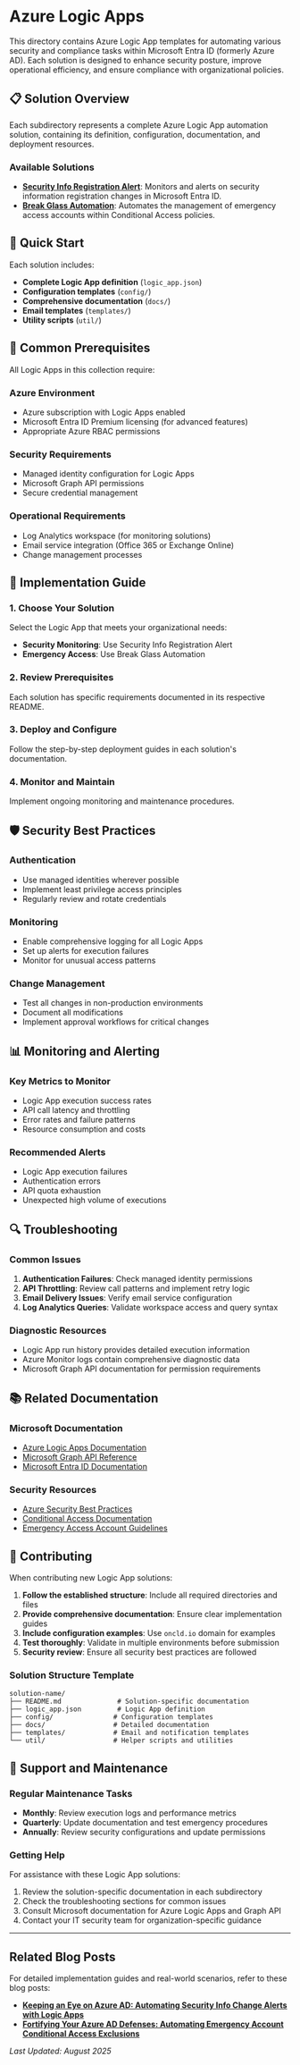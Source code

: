 # Azure Logic Apps

This directory contains Azure Logic App templates for automating various security and compliance tasks within Microsoft Entra ID (formerly Azure AD). Each solution is designed to enhance security posture, improve operational efficiency, and ensure compliance with organizational policies.

## 📋 Solution Overview

Each subdirectory represents a complete Azure Logic App automation solution, containing its definition, configuration, documentation, and deployment resources.

### Available Solutions

- **[Security Info Registration Alert](./security-info-registration-alert/)**: Monitors and alerts on security information registration changes in Microsoft Entra ID.
- **[Break Glass Automation](./break-glass-automation/)**: Automates the management of emergency access accounts within Conditional Access policies.

## 🚀 Quick Start

Each solution includes:
- **Complete Logic App definition** (`logic_app.json`)
- **Configuration templates** (`config/`)
- **Comprehensive documentation** (`docs/`)
- **Email templates** (`templates/`)
- **Utility scripts** (`util/`)

## 🔧 Common Prerequisites

All Logic Apps in this collection require:

### Azure Environment
- Azure subscription with Logic Apps enabled
- Microsoft Entra ID Premium licensing (for advanced features)
- Appropriate Azure RBAC permissions

### Security Requirements
- Managed identity configuration for Logic Apps
- Microsoft Graph API permissions
- Secure credential management

### Operational Requirements
- Log Analytics workspace (for monitoring solutions)
- Email service integration (Office 365 or Exchange Online)
- Change management processes

## 📖 Implementation Guide

### 1. Choose Your Solution
Select the Logic App that meets your organizational needs:
- **Security Monitoring**: Use Security Info Registration Alert
- **Emergency Access**: Use Break Glass Automation

### 2. Review Prerequisites
Each solution has specific requirements documented in its respective README.

### 3. Deploy and Configure
Follow the step-by-step deployment guides in each solution's documentation.

### 4. Monitor and Maintain
Implement ongoing monitoring and maintenance procedures.

## 🛡️ Security Best Practices

### Authentication
- Use managed identities wherever possible
- Implement least privilege access principles
- Regularly review and rotate credentials

### Monitoring
- Enable comprehensive logging for all Logic Apps
- Set up alerts for execution failures
- Monitor for unusual access patterns

### Change Management
- Test all changes in non-production environments
- Document all modifications
- Implement approval workflows for critical changes

## 📊 Monitoring and Alerting

### Key Metrics to Monitor
- Logic App execution success rates
- API call latency and throttling
- Error rates and failure patterns
- Resource consumption and costs

### Recommended Alerts
- Logic App execution failures
- Authentication errors
- API quota exhaustion
- Unexpected high volume of executions

## 🔍 Troubleshooting

### Common Issues
1. **Authentication Failures**: Check managed identity permissions
2. **API Throttling**: Review call patterns and implement retry logic
3. **Email Delivery Issues**: Verify email service configuration
4. **Log Analytics Queries**: Validate workspace access and query syntax

### Diagnostic Resources
- Logic App run history provides detailed execution information
- Azure Monitor logs contain comprehensive diagnostic data
- Microsoft Graph API documentation for permission requirements

## 📚 Related Documentation

### Microsoft Documentation
- [Azure Logic Apps Documentation](https://docs.microsoft.com/en-us/azure/logic-apps/)
- [Microsoft Graph API Reference](https://docs.microsoft.com/en-us/graph/)
- [Microsoft Entra ID Documentation](https://docs.microsoft.com/en-us/azure/active-directory/)

### Security Resources
- [Azure Security Best Practices](https://docs.microsoft.com/en-us/azure/security/)
- [Conditional Access Documentation](https://docs.microsoft.com/en-us/azure/active-directory/conditional-access/)
- [Emergency Access Account Guidelines](https://docs.microsoft.com/en-us/azure/active-directory/roles/security-emergency-access)

## 🤝 Contributing

When contributing new Logic App solutions:

1. **Follow the established structure**: Include all required directories and files
2. **Provide comprehensive documentation**: Ensure clear implementation guides
3. **Include configuration examples**: Use `oncld.io` domain for examples
4. **Test thoroughly**: Validate in multiple environments before submission
5. **Security review**: Ensure all security best practices are followed

### Solution Structure Template
```
solution-name/
├── README.md              # Solution-specific documentation
├── logic_app.json         # Logic App definition
├── config/               # Configuration templates
├── docs/                 # Detailed documentation
├── templates/            # Email and notification templates
└── util/                 # Helper scripts and utilities
```

## 📝 Support and Maintenance

### Regular Maintenance Tasks
- **Monthly**: Review execution logs and performance metrics
- **Quarterly**: Update documentation and test emergency procedures
- **Annually**: Review security configurations and update permissions

### Getting Help
For assistance with these Logic App solutions:
1. Review the solution-specific documentation in each subdirectory
2. Check the troubleshooting sections for common issues
3. Consult Microsoft documentation for Azure Logic Apps and Graph API
4. Contact your IT security team for organization-specific guidance

---

## Related Blog Posts

For detailed implementation guides and real-world scenarios, refer to these blog posts:

- **[Keeping an Eye on Azure AD: Automating Security Info Change Alerts with Logic Apps](../../content/blogs/azure/keeping-an-eye-on-azure-ad-automating-security-info-change-alerts-with-logic-apps.md)**
- **[Fortifying Your Azure AD Defenses: Automating Emergency Account Conditional Access Exclusions](../../content/blogs/azure/fortifying-your-azure-ad-defenses-automating-emergency-account-conditional-access-exclusions.md)**

*Last Updated: August 2025*